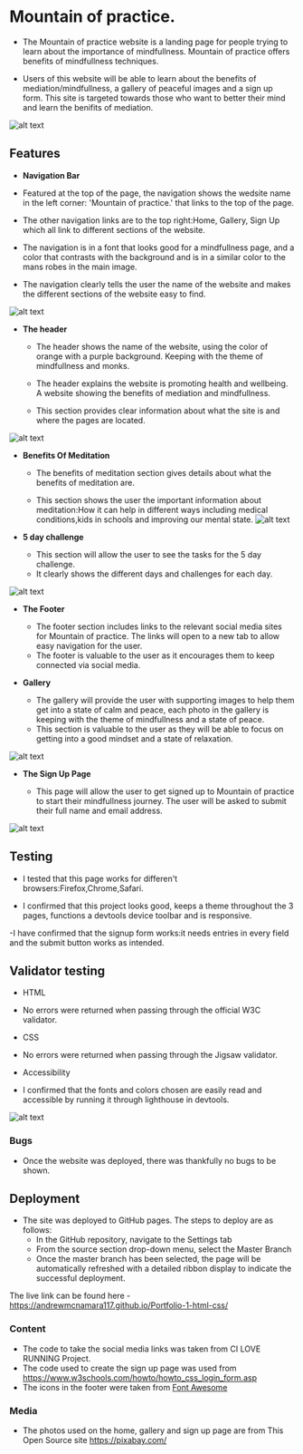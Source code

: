 # Mountain of practice.

- The Mountain of practice website is a landing page for people trying to learn about the importance of  mindfullness. Mountain of practice offers benefits of mindfullness techniques.

- Users of this website will be able to learn about the benefits of mediation/mindfullness, a gallery of peaceful images and a sign up form. This site is targeted towards those who want to better their mind and learn the benifits of mediation.


 ![alt text](assets/images/Screenshot-project.png 'screenshot of responsiveness')

## Features 

- __Navigation Bar__

- Featured at the top of the page, the navigation shows the wedsite name in the left corner: 'Mountain of practice.' that links to the top of the page.

- The other navigation links are to the top right:Home, Gallery, Sign Up which all link to different sections of the website. 

- The navigation is in a font that looks good for a mindfullness page, and a color that contrasts with the background and is in a similar color to the mans robes in the main image.

- The navigation clearly tells the user the name of the website and makes the different sections of the website easy to find.

![alt text](assets/images/navbar-project.png "Screenshot of navbar")

- __The header__

  - The header shows the name of the website, using the color of orange with a purple background. Keeping with the theme of mindfullness and monks.
  
  - The header explains the website is promoting health and wellbeing. A website showing the benefits of mediation and mindfullness.

  - This section provides clear information about what the site is and where the pages are located.

![alt text](assets/images/navbar-project.png "Screenshot of navbar")

- __Benefits Of Meditation__

  - The benefits of meditation section gives details about what the benefits of meditation are.
  
  - This section shows the user the important information about meditation:How it can help in different ways including medical conditions,kids in schools and improving our mental state.
![alt text](assets/images/benefits-of-meditation-project.png 'screenshot of benefits section')

- __5 day challenge__

  - This section will allow the user to see the tasks for the 5 day challenge. 
  - It clearly shows the different days and challenges for each day. 

![alt text](assets/images/challenge-project.png 'screenshot of challenge section')

- __The Footer__ 

  - The footer section includes links to the relevant social media sites for Mountain of practice. The links will open to a new tab to allow easy navigation for the user. 
  - The footer is valuable to the user as it encourages them to keep connected via social media.



- __Gallery__

  - The gallery will provide the user with supporting images to help them get into a state of calm and peace, each photo in the gallery is keeping with the theme of mindfullness and a state of peace.
  - This section is valuable to the user as they will be able to focus on getting into a good mindset and a state of relaxation.

![alt text](assets/images/gallery-project.png 'screenshot of gallery')

- __The Sign Up Page__

  - This page will allow the user to get signed up to Mountain of practice to start their mindfullness journey. The user will be asked to submit their full name and email address. 

![alt text](assets/images/signup-form-project.png 'screenshot of gallery')

## Testing 
 - I tested that this page works for differen't browsers:Firefox,Chrome,Safari.
 
 - I confirmed that this project looks good, keeps a theme throughout the 3 pages, functions a devtools device toolbar and is responsive.

 -I have confirmed that the signup form works:it needs entries in every field and the submit button works as intended.

 ## Validator testing
 - HTML 
 - No errors were returned when passing through the official W3C validator.

 - CSS
 - No errors were returned when passing through the Jigsaw validator.

 - Accessibility 
 - I confirmed that the fonts and colors chosen are easily read and accessible by running it through lighthouse in devtools.

 ![alt text](assets/images/lighthouse-screenshot.png 'screenshot of lighthouse testing')

### Bugs

- Once the website was deployed, there was thankfully no bugs to be shown.

## Deployment

- The site was deployed to GitHub pages. The steps to deploy are as follows: 
  - In the GitHub repository, navigate to the Settings tab 
  - From the source section drop-down menu, select the Master Branch
  - Once the master branch has been selected, the page will be automatically refreshed with a detailed ribbon display to indicate the successful deployment. 

The live link can be found here - https://andrewmcnamara117.github.io/Portfolio-1-html-css/

### Content

- The code to take the social media links was taken from CI LOVE RUNNING Project.
- The code used to create the sign up page was used from https://www.w3schools.com/howto/howto_css_login_form.asp
- The icons in the footer were taken from [Font Awesome](https://fontawesome.com/)

### Media

- The photos used on the home, gallery and sign up page are from This Open Source site https://pixabay.com/ 

